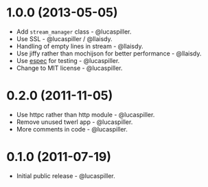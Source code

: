 # 1.0.0 (2013-05-05)

* Add `stream_manager` class - @lucaspiller.
* Use SSL - @lucaspiller  / @llaisdy.
* Handling of empty lines in stream - @llaisdy.
* Use jiffy rather than mochijson for better performance - @llaisdy.
* Use [espec](https://github.com/lucaspiller/espec) for testing - @lucaspiller.
* Change to MIT license - @lucaspiller.

# 0.2.0 (2011-11-05)

* Use httpc rather than http module - @lucaspiller.
* Remove unused twerl app - @lucaspiller.
* More comments in code - @lucaspiller.

# 0.1.0 (2011-07-19)

* Initial public release - @lucaspiller.
